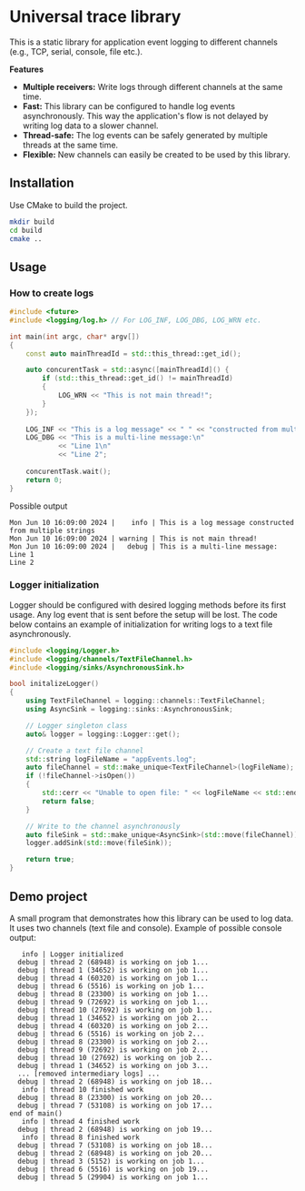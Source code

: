 # Universal trace library

This is a static library for application event logging to different channels (e.g., TCP, serial, console, file etc.).

**Features**

 - **Multiple receivers:** Write logs through different channels at the same time.
 - **Fast:** This library can be configured to handle log events asynchronously. This way the application's flow is not delayed by writing log data to a slower channel.
 - **Thread-safe:** The log events can be safely generated by multiple threads at the same time.
 - **Flexible:** New channels can easily be created to be used by this library.

## Installation

Use CMake to build the project.

```bash
mkdir build
cd build
cmake ..
```

## Usage

### How to create logs

```cpp
#include <future>
#include <logging/log.h> // For LOG_INF, LOG_DBG, LOG_WRN etc.

int main(int argc, char* argv[])
{
	const auto mainThreadId = std::this_thread::get_id();

	auto concurentTask = std::async([mainThreadId]() {
	    if (std::this_thread::get_id() != mainThreadId)
	    {
	        LOG_WRN << "This is not main thread!";
	    }
	});
	
	LOG_INF << "This is a log message" << " " << "constructed from multiple strings";
	LOG_DBG << "This is a multi-line message:\n"
			<< "Line 1\n"
			<< "Line 2";
	
	concurentTask.wait();	
	return 0;
}
```
Possible output
```ascii
Mon Jun 10 16:09:00 2024 |    info | This is a log message constructed from multiple strings
Mon Jun 10 16:09:00 2024 | warning | This is not main thread!
Mon Jun 10 16:09:00 2024 |   debug | This is a multi-line message:
Line 1
Line 2
```

### Logger initialization

Logger should be configured with desired logging methods before its first usage.
Any log event that is sent before the setup will be lost.
The code below contains an example of initialization for writing logs to a text file asynchronously.

```cpp
#include <logging/Logger.h>
#include <logging/channels/TextFileChannel.h>
#include <logging/sinks/AsynchronousSink.h>

bool initalizeLogger()
{
    using TextFileChannel = logging::channels::TextFileChannel;
    using AsyncSink = logging::sinks::AsynchronousSink;

    // Logger singleton class
    auto& logger = logging::Logger::get();

	// Create a text file channel
    std::string logFileName = "appEvents.log";
    auto fileChannel = std::make_unique<TextFileChannel>(logFileName);
    if (!fileChannel->isOpen())
    {
        std::cerr << "Unable to open file: " << logFileName << std::endl;
        return false;
    }

	// Write to the channel asynchronously
    auto fileSink = std::make_unique<AsyncSink>(std::move(fileChannel));
    logger.addSink(std::move(fileSink));

    return true;
}
```

## Demo project

A small program that demonstrates how this library can be used to log data.
It uses two channels (text file and console).
Example of possible console output:
```ascii
   info | Logger initialized
  debug | thread 2 (68948) is working on job 1...
  debug | thread 1 (34652) is working on job 1...
  debug | thread 4 (60320) is working on job 1...
  debug | thread 6 (5516) is working on job 1...
  debug | thread 8 (23300) is working on job 1...
  debug | thread 9 (72692) is working on job 1...
  debug | thread 10 (27692) is working on job 1...
  debug | thread 1 (34652) is working on job 2...
  debug | thread 4 (60320) is working on job 2...
  debug | thread 6 (5516) is working on job 2...
  debug | thread 8 (23300) is working on job 2...
  debug | thread 9 (72692) is working on job 2...
  debug | thread 10 (27692) is working on job 2...
  debug | thread 1 (34652) is working on job 3...
  ... [removed intermediary logs] ...
  debug | thread 2 (68948) is working on job 18...
   info | thread 10 finished work
  debug | thread 8 (23300) is working on job 20...
  debug | thread 7 (53108) is working on job 17...
end of main()
   info | thread 4 finished work
  debug | thread 2 (68948) is working on job 19...
   info | thread 8 finished work
  debug | thread 7 (53108) is working on job 18...
  debug | thread 2 (68948) is working on job 20...
  debug | thread 3 (5152) is working on job 1...
  debug | thread 6 (5516) is working on job 19...
  debug | thread 5 (29904) is working on job 1...
``` 
